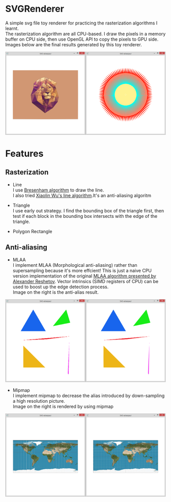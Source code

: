 # SVGRenderer

A simple svg file toy renderer for practicing the rasterization algorithms I learnt.<br> 
The rasterization algorithm are all CPU-based. I draw the pixels in a memory buffer on CPU side, then use OpenGL API to copy the pixels to GPU side.<br>
Images below are the final results generated by this toy renderer.


<div align=center>

<img src="https://github.com/alianpaul/SVGRenderer/blob/master/Results/lion.png" width="50%" height="50%"><img src="https://github.com/alianpaul/SVGRenderer/blob/master/Results/sun.png" width="50%" height="50%">

</div>

# Features

## Rasterization
* Line<br>
I use [Bresenham algorithm](https://www.cs.helsinki.fi/group/goa/mallinnus/lines/bresenh.html) to draw the line.<br>
I also tried [Xiaolin Wu's line algorithm](https://unionassets.com/blog/algorithm-brezenhema-and-wu-s-line-299).It's an anti-aliasing algoritm<br>

* Triangle<br>
I use early out strategy. I find the bounding box of the triangle first, then test if each block in the bounding box intersects with the edge of the triangle.

* Polygon Rectangle<br>

## Anti-aliasing
* MLAA<br>
I implement MLAA (Morphological anti-aliasing) rather than supersampling because it's more effcient! 
This is just a naive CPU version implementation of the original 
[MLAA algorithm presented by Alexander Reshetov](http://www.cs.cmu.edu/afs/cs/academic/class/15869-f11/www/readings/reshetov09_mlaa.pdf). Vector intrinsics (SIMD registers of CPU) can be used to boost up the edge detection process. <br>
Image on the right is the anti-alias result.
<div align=center>

<img src="https://github.com/alianpaul/SVGRenderer/blob/master/Results/unantialias.png" width="50%" height="50%"><img src="https://github.com/alianpaul/SVGRenderer/blob/master/Results/antialias.png" width="50%" height="50%">

</div>

* Mipmap<br>
I implement mipmap to decrease the alias introduced by down-sampling a high resolution picture.<br>
Image on the right is rendered by using mipmap
<div align=center>

<img src="https://github.com/alianpaul/SVGRenderer/blob/master/Results/unmipmap.png" width="50%" height="50%"><img src="https://github.com/alianpaul/SVGRenderer/blob/master/Results/mipmap.png" width="50%" height="50%">

</div>
